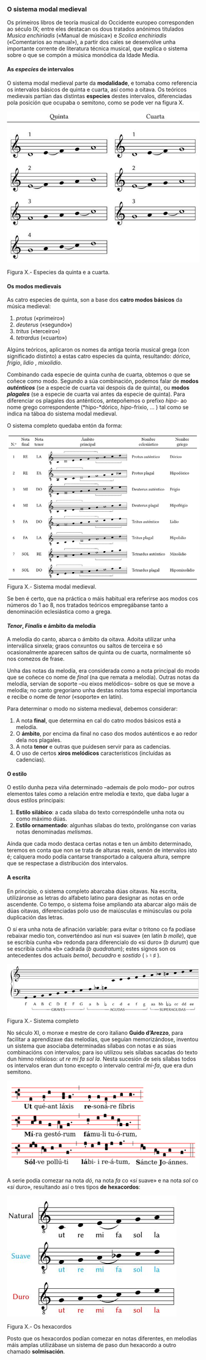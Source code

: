 ### O sistema modal medieval

Os primeiros libros de teoría musical do Occidente europeo corresponden ao século IX; entre eles destacan os dous tratados anónimos titulados *Musica enchiriadis* («Manual de música») e *Scolica enchiriadis* («Comentarios ao manual»),  a partir dos cales se desenvólve unha importante corrente de literatura técnica musical, que explica o sistema sobre o que se compón a música monódica da Idade Media.

#### As *especies* de intervalos 

O sistema modal medieval parte da **modalidade**, e tomaba como referencia os intervalos básicos de quinta e cuarta, así como a oitava. Os teóricos medievais partían das distintas **especies** destes intervalos, diferenciadas pola posición que ocupaba o semitono, como se pode ver na figura X.



![Especies de la quinta y la cuarta](../figures/ud-03/especies.jpg)

Figura X.- Especies da quinta e a cuarta.

#### Os modos medievais

As catro especies de quinta, son a base dos **catro modos básicos** da música medieval:

1. *protus* («primeiro»)
2. *deuterus* («segundo»)
3. *tritus* («terceiro»)
4. *tetrardus* («cuarto»)

Algúns teóricos, aplicaron os nomes da antiga teoría musical grega (con significado distinto) a estas catro especies da quinta, resultando: *dórico*, *frigio*, *lidio* , *mixolidio*.

Combinando cada especie de quinta cunha de cuarta, obtemos o que se coñece como modo. Segundo a súa combinación, podemos falar de **modos *auténticos*** (se a especie de cuarta vai despois da de quinta), ou **modos *plagales*** (se a especie de cuarta vai antes da especie de quinta). Para diferenciar os plagales dos anténticos, antepoñemos o prefixo *hipo-* ao nome grego correspondente (*hipo-*dórico, *hipo*-frixio, … ) tal como se indica na táboa do sistema modal medieval.

O sistema completo quedaba entón da forma:

![Sistema modal](../figures/ud-03/sistema-modal.jpg)Figura X.- Sistema modal medieval.

Se ben é certo, que na práctica o máis habitual era referirse aos modos cos números do 1 ao 8,  nos tratados teóricos empregábanse tanto a denominación eclesiástica como a grega. 

#### *Tenor*, *Finalis* e ámbito da melodía

A melodía do canto, abarca o ámbito da oitava. Adoita utilizar unha interválica sinxela; graos conxuntos ou saltos de terceira e só ocasionalmente aparecen saltos de quinta ou de cuarta, normalmente só nos comezos de frase. 

Unha das notas da melodía, era considerada como a nota principal do modo que se coñece co nome de *final* (na que remata a melodía). Outras notas da melodía, servían de soporte –ou eixos melódicos– sobre os que se move a melodía; no canto gregoriano unha destas notas toma especial importancia e recibe o nome de *tenor* («soporte» en latín).

Para determinar o modo no sistema medieval, debemos considerar:

1. A nota **final**, que determina en cal do catro modos básicos está a melodía.
2. O **ámbito**,  por encima da final no caso dos modos auténticos e ao redor dela nos plagales.
3. A nota **tenor** e outras que puidesen servir para as cadencias.
4. O uso de certos **xiros melódicos** característicos (incluídas as cadencias).

#### O estilo

O estilo dunha peza viña determinado –ademais de polo modo– por outros elementos tales como a relación entre melodía e texto, que daba lugar a dous estilos principais:

1. **Estilo silábico**: a cada sílaba do texto correspóndelle unha nota ou como máximo dúas.
2. **Estilo ornamentado**: algunhas sílabas do texto, prolónganse con varias notas denominadas *melismas*.

Aínda que cada modo destaca certas notas e ten un ámbito determinado, teremos en conta que non se trata de alturas reais, senón de intervalos isto é; calquera modo podía cantarse transportado a calquera altura, sempre que se respectase a distribución dos intervalos.

#### A escrita

En principio, o sistema completo abarcaba dúas oitavas. Na escrita, utilizáronse as letras do alfabeto latino para designar as notas en orde ascendente. Co tempo, o sistema foise ampliando ata abarcar algo máis de dúas oitavas, diferenciadas polo uso de maiúsculas e minúsculas ou pola duplicación das letras. 

O *si* era unha nota de afinación variable: para evitar o tritono co fa podíase rebaixar medio ton, converténdoo así nun «si suave» (en latín *b molle*), que se escribía cunha «b» redonda para diferencialo do «si duro» (*b durum*) que se escribía cunha «b» cadrada (*b quadratum*); estes signos son os antecedentes dos actuais *bemol*, *becuadro* e *sostido* ( ♭ ♮ ♯ ).

![Sistema completo](../figures/ud-03/sistemaCompleto.jpg)Figura X.- Sistema completo

No século XI, o monxe e mestre de coro italiano **Guido d’Arezzo**, para facilitar a aprendizaxe das melodías, que seguían memorizándose, inventou un sistema que asociaba determinadas sílabas con notas e as súas combinacións con intervalos; para iso utilizou seis sílabas sacadas do texto dun himno relixioso: *ut re mi fa sol la*. Nesta sucesión de seis sílabas todos os intervalos eran dun tono excepto o intervalo central *mi-fa*, que era dun semitono. 



<img src="../figures/ud-03/1280px-UtQueantLaxis-Arezzo.svg.png" alt="img" style="zoom:50%;" />

A serie podía comezar na nota *dó*, na nota *fa* co «*si* suave» e na nota *sol* co «*si* duro», resultando así o tres tipos **de hexacordos**:

![Los hexacordos](../figures/ud-03/hexacordos.jpg)

Figura X.- Os hexacordos

Posto que os hexacordos podían comezar en notas diferentes, en melodías máis amplas utilizábase un sistema de paso dun hexacordo a outro chamado **solmisación**. 
